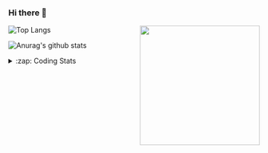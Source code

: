 ### Hi there 👋

<!--
**tao8687/tao8687** is a ✨ _special_ ✨ repository because its `README.md` (this file) appears on your GitHub profile.

Here are some ideas to get you started:

- 🔭 I’m currently working on ...
- 🌱 I’m currently learning ...
- 👯 I’m looking to collaborate on ...
- 🤔 I’m looking for help with ...
- 💬 Ask me about ...
- 📫 How to reach me: ...
- 😄 Pronouns: ...
- ⚡ Fun fact: ...
-->

<img align='right' src="https://media.giphy.com/media/M9gbBd9nbDrOTu1Mqx/giphy.gif" width="240">

  
![Top Langs](https://github-readme-stats.vercel.app/api/top-langs/?username=tao8687&layout=compact&title_color=23238E&text_color=A67D3D)

![Anurag's github stats](https://github-readme-stats.vercel.app/api?username=tao8687&show_icons=true&&text_color=A67D3D&title_color=23238E&show_icons=false&count_private=true&hide=stars)

<details>
  <summary>:zap: Coding Stats</summary>
  <br>
    
<!--START_SECTION:waka-->

```txt
From: 10 July 2023 - To: 17 July 2023

C          2 hrs 29 mins   ██████████▒░░░░░░░░░░░░░░   41.53 %
Python     1 hr 48 mins    ███████▓░░░░░░░░░░░░░░░░░   30.01 %
Text       41 mins         ███░░░░░░░░░░░░░░░░░░░░░░   11.51 %
Bash       25 mins         █▓░░░░░░░░░░░░░░░░░░░░░░░   07.09 %
Makefile   21 mins         █▒░░░░░░░░░░░░░░░░░░░░░░░   05.84 %
```

<!--END_SECTION:waka-->
</details>
